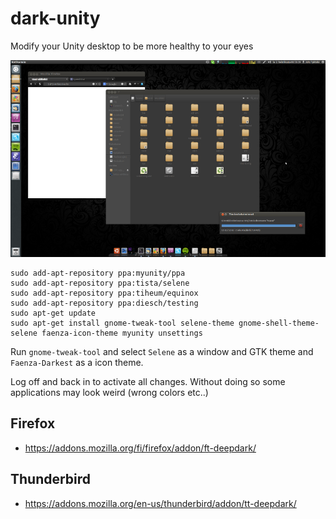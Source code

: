 dark-unity
==========

Modify your Unity desktop to be more healthy to your eyes

<img src="https://github.com/enyone/dark-unity/blob/master/unity-dark.png" alt="dark-unity" />

```
sudo add-apt-repository ppa:myunity/ppa
sudo add-apt-repository ppa:tista/selene
sudo add-apt-repository ppa:tiheum/equinox
sudo add-apt-repository ppa:diesch/testing
sudo apt-get update
sudo apt-get install gnome-tweak-tool selene-theme gnome-shell-theme-selene faenza-icon-theme myunity unsettings
```
Run `gnome-tweak-tool` and select `Selene` as a window and GTK theme and `Faenza-Darkest` as a icon theme.

Log off and back in to activate all changes. Without doing so some applications may look weird (wrong colors etc..)

## Firefox
* https://addons.mozilla.org/fi/firefox/addon/ft-deepdark/

## Thunderbird
* https://addons.mozilla.org/en-us/thunderbird/addon/tt-deepdark/
